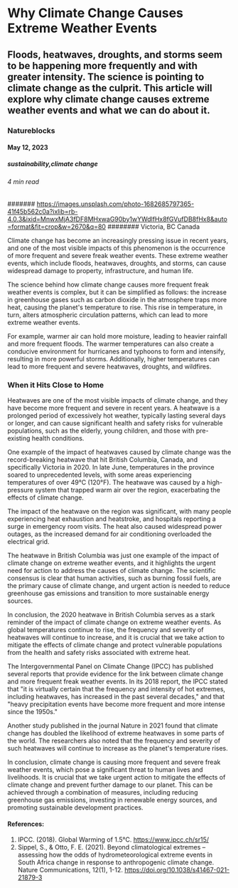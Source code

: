 # Why Climate Change Causes Extreme Weather Events
## Floods, heatwaves, droughts, and storms seem to be happening more frequently and with greater intensity. The science is pointing to climate change as the culprit. This article will explore why climate change causes extreme weather events and what we can do about it.
### Natureblocks
#### May 12, 2023
##### sustainability,climate change
###### 4 min read
####### https://images.unsplash.com/photo-1682685797365-41f45b562c0a?ixlib=rb-4.0.3&ixid=MnwxMjA3fDF8MHxwaG90by1wYWdlfHx8fGVufDB8fHx8&auto=format&fit=crop&w=2670&q=80
######## Victoria, BC Canada


Climate change has become an increasingly pressing issue in recent years, and one of the most visible impacts of this phenomenon is the occurrence of more frequent and severe freak weather events. These extreme weather events, which include floods, heatwaves, droughts, and storms, can cause widespread damage to property, infrastructure, and human life.

The science behind how climate change causes more frequent freak weather events is complex, but it can be simplified as follows: the increase in greenhouse gases such as carbon dioxide in the atmosphere traps more heat, causing the planet's temperature to rise. This rise in temperature, in turn, alters atmospheric circulation patterns, which can lead to more extreme weather events.

For example, warmer air can hold more moisture, leading to heavier rainfall and more frequent floods. The warmer temperatures can also create a conducive environment for hurricanes and typhoons to form and intensify, resulting in more powerful storms. Additionally, higher temperatures can lead to more frequent and severe heatwaves, droughts, and wildfires.

### When it Hits Close to Home

Heatwaves are one of the most visible impacts of climate change, and they have become more frequent and severe in recent years. A heatwave is a prolonged period of excessively hot weather, typically lasting several days or longer, and can cause significant health and safety risks for vulnerable populations, such as the elderly, young children, and those with pre-existing health conditions.

One example of the impact of heatwaves caused by climate change was the record-breaking heatwave that hit British Columbia, Canada, and specifically Victoria in 2020. In late June, temperatures in the province soared to unprecedented levels, with some areas experiencing temperatures of over 49°C (120°F). The heatwave was caused by a high-pressure system that trapped warm air over the region, exacerbating the effects of climate change.

The impact of the heatwave on the region was significant, with many people experiencing heat exhaustion and heatstroke, and hospitals reporting a surge in emergency room visits. The heat also caused widespread power outages, as the increased demand for air conditioning overloaded the electrical grid.

The heatwave in British Columbia was just one example of the impact of climate change on extreme weather events, and it highlights the urgent need for action to address the causes of climate change. The scientific consensus is clear that human activities, such as burning fossil fuels, are the primary cause of climate change, and urgent action is needed to reduce greenhouse gas emissions and transition to more sustainable energy sources.

In conclusion, the 2020 heatwave in British Columbia serves as a stark reminder of the impact of climate change on extreme weather events. As global temperatures continue to rise, the frequency and severity of heatwaves will continue to increase, and it is crucial that we take action to mitigate the effects of climate change and protect vulnerable populations from the health and safety risks associated with extreme heat.

The Intergovernmental Panel on Climate Change (IPCC) has published several reports that provide evidence for the link between climate change and more frequent freak weather events. In its 2018 report, the IPCC stated that "it is virtually certain that the frequency and intensity of hot extremes, including heatwaves, has increased in the past several decades," and that "heavy precipitation events have become more frequent and more intense since the 1950s."

Another study published in the journal Nature in 2021 found that climate change has doubled the likelihood of extreme heatwaves in some parts of the world. The researchers also noted that the frequency and severity of such heatwaves will continue to increase as the planet's temperature rises.

In conclusion, climate change is causing more frequent and severe freak weather events, which pose a significant threat to human lives and livelihoods. It is crucial that we take urgent action to mitigate the effects of climate change and prevent further damage to our planet. This can be achieved through a combination of measures, including reducing greenhouse gas emissions, investing in renewable energy sources, and promoting sustainable development practices.

#### References:

1. IPCC. (2018). Global Warming of 1.5°C. https://www.ipcc.ch/sr15/
2. Sippel, S., & Otto, F. E. (2021). Beyond climatological extremes – assessing how the odds of hydrometeorological extreme events in South Africa change in response to anthropogenic climate change. Nature Communications, 12(1), 1-12. https://doi.org/10.1038/s41467-021-21879-3